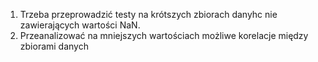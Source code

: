 1. Trzeba przeprowadzić testy na krótszych zbiorach danyhc nie zawierających wartości NaN.
2. Przeanalizować na mniejszych wartościach możliwe korelacje między zbiorami danych